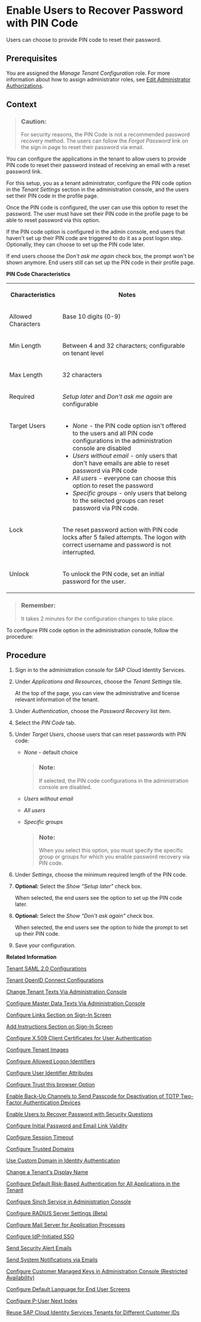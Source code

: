 <!-- loio046a2352009f45b9a87eb9dc7478a8df -->

# Enable Users to Recover Password with PIN Code

Users can choose to provide PIN code to reset their password.



<a name="loio046a2352009f45b9a87eb9dc7478a8df__prereq_vnp_bcg_ppb"/>

## Prerequisites

You are assigned the *Manage Tenant Configuration* role. For more information about how to assign administrator roles, see [Edit Administrator Authorizations](edit-administrator-authorizations-86ee374.md).



## Context

> ### Caution:  
> For security reasons, the PIN Code is not a recommended password recovery method. The users can follow the *Forgot Password* link on the sign in page to reset their password via email.

You can configure the applications in the tenant to allow users to provide PIN code to reset their password instead of receiving an email with a reset password link.

For this setup, you as a tenant administrator, configure the PIN code option in the *Tenant Settings* section in the administration console, and the users set their PIN code in the profile page.

Once the PIN code is configured, the user can use this option to reset the password. The user must have set their PIN code in the profile page to be able to reset password via this option.

If the PIN code option is configured in the admin console, end users that haven't set up their PIN code are triggered to do it as a post logon step. Optionally, they can choose to set up the PIN code later.

If end users choose the *Don't ask me again* check box, the prompt won't be shown anymore. End users still can set up the PIN code in their profile page.

**PIN Code Characteristics**


<table>
<tr>
<th valign="top">

Characteristics

</th>
<th valign="top">

Notes

</th>
</tr>
<tr>
<td valign="top">

Allowed Characters

</td>
<td valign="top">

Base 10 digits \(0-9\)

</td>
</tr>
<tr>
<td valign="top">

Min Length

</td>
<td valign="top">

Between 4 and 32 characters; configurable on tenant level

</td>
</tr>
<tr>
<td valign="top">

Max Length

</td>
<td valign="top">

32 characters

</td>
</tr>
<tr>
<td valign="top">

Required

</td>
<td valign="top">

*Setup later* and *Don't ask me again* are configurable

</td>
</tr>
<tr>
<td valign="top">

Target Users

</td>
<td valign="top">

-   *None* - the PIN code option isn't offered to the users and all PIN code configurations in the administration console are disabled
-   *Users without email* - only users that don't have emails are able to reset password via PIN code
-   *All users* - everyone can choose this option to reset the password
-   *Specific groups* - only users that belong to the selected groups can reset password via PIN code.



</td>
</tr>
<tr>
<td valign="top">

Lock

</td>
<td valign="top">

The reset password action with PIN code locks after 5 failed attempts. The logon with correct username and password is not interrupted.

</td>
</tr>
<tr>
<td valign="top">

Unlock

</td>
<td valign="top">

To unlock the PIN code, set an initial password for the user.

</td>
</tr>
</table>

> ### Remember:  
> It takes 2 minutes for the configuration changes to take place.

To configure PIN code option in the administration console, follow the procedure:



## Procedure

1.  Sign in to the administration console for SAP Cloud Identity Services.

2.  Under *Applications and Resources*, choose the *Tenant Settings* tile.

    At the top of the page, you can view the administrative and license relevant information of the tenant.

3.  Under *Authentication*, choose the *Password Recovery* list item.

4.  Select the *PIN Code* tab.

5.  Under *Target Users*, choose users that can reset passwords with PIN code:

    -   *None* - default choice

        > ### Note:  
        > If selected, the PIN code configurations in the administration console are disabled.

    -   *Users without email*
    -   *All users*
    -   *Specific groups*

        > ### Note:  
        > When you select this option, you must specify the specific group or groups for which you enable password recovery via PIN code.


6.  Under *Settings*, choose the minimum required length of the PIN code.

7.  **Optional:** Select the *Show "Setup later"* check box.

    When selected, the end users see the option to set up the PIN code later.

8.  **Optional:** Select the *Show "Don't ask again"* check box.

    When selected, the end users see the option to hide the prompt to set up their PIN code.

9.  Save your configuration.


**Related Information**  


[Tenant SAML 2.0 Configurations](tenant-saml-2-0-configurations-e81a19b.md "You as a tenant administrator can view and download the tenant SAML 2.0 metadata. You can also change the name format and update your certificate used by the identity provider to digitally sign the messages for the applications.")

[Tenant OpenID Connect Configurations](tenant-openid-connect-configurations-3d6abcc.md "You as a tenant administrator can view and configure the tenant OpenID Connect configurations.")

[Change Tenant Texts Via Administration Console](change-tenant-texts-via-administration-console-c24b1d0.md "The change tenant texts option can be used to change the predefined texts and messages for end-user screens available per tenant in Identity Authentication via the administration console.")

[Configure Master Data Texts Via Administration Console](configure-master-data-texts-via-administration-console-c068ac9.md "The master data texts option can be used to configure the predefined master data for each resource in Identity Authentication via the administration console.")

[Configure Links Section on Sign-In Screen](configure-links-section-on-sign-in-screen-060c032.md "You can configure links to appear on the sign-in screen of your applications.")

[Add Instructions Section on Sign-In Screen](add-instructions-section-on-sign-in-screen-c9e717e.md "You can customize the sign-in screen of the Horizon theme with instructions for the user.")

[Configure X.509 Client Certificates for User Authentication](configure-x-509-client-certificates-for-user-authentication-52c7dcb.md "Tenant administrators can configure X.509 client certificates for user authentication as an alternative to authenticating with a user name and a password.")

[Configure Tenant Images](configure-tenant-images-8742046.md "You can configure a custom global logo and, or a background image on the forms for sign-in in, registration, upgrade, password update, and account activation for all applications in a tenant. You can also set a favicon for tenant.")

[Configure Allowed Logon Identifiers](configure-allowed-logon-identifiers-3adf1ff.md "Tenant administrators can choose the allowed logon identifiers for the users.")

[Configure User Identifier Attributes](configure-user-identifier-attributes-8b9fa88.md "Tenant administrators can configure user identifier attributes as required and unique for the tenant.")

[Configure Trust this browser Option](configure-trust-this-browser-option-5b8377e.md "Tenant administrator can set the number of days for which the users won't get prompted for second-factor authentication, if they sign in from the same browser.")

[Enable Back-Up Channels to Send Passcode for Deactivation of TOTP Two-Factor Authentication Devices](enable-back-up-channels-to-send-passcode-for-deactivation-of-totp-two-factor-authenticati-782935e.md "Tenant administrator can configure back-up channels to send TOTP deactivation passcodes to the user.")

[Enable Users to Recover Password with Security Questions](enable-users-to-recover-password-with-security-questions-d9ae898.md "Users can choose to answer security questions to reset their password.")

[Configure Initial Password and Email Link Validity](configure-initial-password-and-email-link-validity-f8093f4.md "As a tenant administrator, you can configure the validity of the initial password and link sent to a user in the various application processes.")

[Configure Session Timeout](configure-session-timeout-5ca23e4.md "As a tenant administrator, you can configure when the session, created at the Identity Authentication tenant, expires.")

[Configure Trusted Domains](configure-trusted-domains-08fa1fe.md "Service providers that delegate authentication to Identity Authentication can protect their applications when using embedded frames, also called overlays, or when allowing user self-registration.")

[Use Custom Domain in Identity Authentication](use-custom-domain-in-identity-authentication-c4db840.md "Identity Authentication allows you to use a custom domain that is different from the default ones (<tenant ID>.accounts.ondemand.com or <tenant ID>.accounts.cloud.sap) - for example www.mytenant.com.")

[Change a Tenant's Display Name](change-a-tenant-s-display-name-a513c91.md "You can configure the tenant's name from the administration console for SAP Cloud Identity Services.")

[Configure Default Risk-Based Authentication for All Applications in the Tenant](configure-default-risk-based-authentication-for-all-applications-in-the-tenant-1aab51a.md#loio1aab51ae62b94f79b4c6dac7a00857c2 "You can define rules for authentication according to different risk factors and apply actions like Allow, Deny, and Two-Factor Authentication for all applications in a tenant.")

[Configure Sinch Service in Administration Console](configure-sinch-service-in-administration-console-3fdc9e1.md "Configure Sinch Service to enable Phone Verification via SMS or SMS Two-Factor Authentication in the administration console.")

[Configure RADIUS Server Settings \(Beta\)](configure-radius-server-settings-beta-03043ae.md "Configure Remote Authentication Dial-In User Service (RADIUS) server settings in the administration console for SAP Cloud Identity Services.")

[Configure Mail Server for Application Processes](configure-mail-server-for-application-processes-ccc7ba1.md "Configure mail server for the emails sent to the end users in the different application processes.")

[Configure IdP-Initiated SSO](configure-idp-initiated-sso-5d59caa.md)

[Send Security Alert Emails](send-security-alert-emails-c977464.md "Send security alert emails to end-users or administrators when changes in their accounts are made.")

[Send System Notifications via Emails](send-system-notifications-via-emails-aa04a8b.md "You can configure the administration console to send emails with information about expiring certificates, system notifications, new administrators, and new applications to specific email addresses or to the emails of all administrators.")

[Configure Customer Managed Keys in Administration Console \(Restricted Availability\)](configure-customer-managed-keys-in-administration-console-restricted-availability-fe6e30c.md "")

[Configure Default Language for End User Screens](configure-default-language-for-end-user-screens-2cb73c3.md "Select the language that the end user screen uses if the language of the browser isn’t in the list of supported languages.")

[Configure P-User Next Index](configure-p-user-next-index-045bb1c.md "Set the value for the P-user next index.")

[Reuse SAP Cloud Identity Services Tenants for Different Customer IDs](reuse-sap-cloud-identity-services-tenants-for-different-customer-ids-ebd0258.md "You as a tenant administrator can reuse an existing tenant for configurations and automated subscriptions.")

